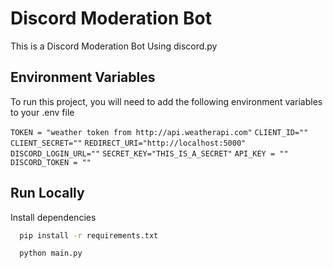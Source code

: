 
# Discord Moderation Bot

This is a Discord Moderation Bot Using discord.py


## Environment Variables

To run this project, you will need to add the following environment variables to your .env file

`TOKEN = "weather token from http://api.weatherapi.com"`
`CLIENT_ID=""`
`CLIENT_SECRET=""`
`REDIRECT_URI="http://localhost:5000"`
`DISCORD_LOGIN_URL=""`
`SECRET_KEY="THIS_IS_A_SECRET"`
`API_KEY = ""`
`DISCORD_TOKEN = ""`
## Run Locally

Install dependencies

```bash
  pip install -r requirements.txt
```

```bash
  python main.py
```
